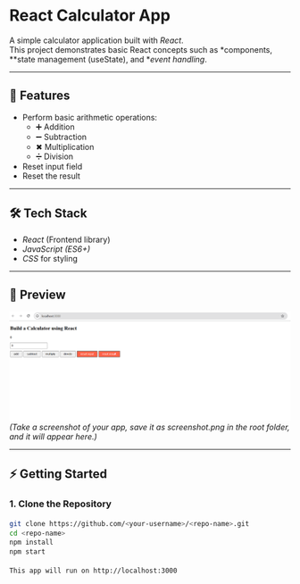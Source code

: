 # React Calculator App

A simple calculator application built with *React*.  
This project demonstrates basic React concepts such as *components, **state management (useState), and **event handling*.

---

## 🚀 Features
- Perform basic arithmetic operations:
  - ➕ Addition  
  - ➖ Subtraction  
  - ✖ Multiplication  
  - ➗ Division  
- Reset input field  
- Reset the result  

---

## 🛠 Tech Stack
- *React* (Frontend library)
- *JavaScript (ES6+)*
- *CSS* for styling

---

## 📸 Preview
![App Screenshot](./Preview.png)  
*(Take a screenshot of your app, save it as screenshot.png in the root folder, and it will appear here.)*

---

## ⚡ Getting Started

### 1. Clone the Repository
```bash
git clone https://github.com/<your-username>/<repo-name>.git
cd <repo-name>
npm install
npm start

This app will run on http://localhost:3000

